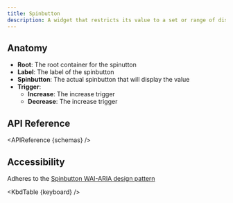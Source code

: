 ```yaml
---
title: Spinbutton
description: A widget that restricts its value to a set or range of discrete values.
---
```


<script>
    import { APIReference, KbdTable } from '$docs/components';
    export let schemas;
    export let keyboard;
</script>

## Anatomy

- **Root**: The root container for the spinutton
- **Label**: The label of the spinbutton
- **Spinbutton**: The actual spinbutton that will display the value
- **Trigger**:
  - **Increase**: The increase trigger
  - **Decrease**: The increase trigger

## API Reference

<APIReference {schemas} />

## Accessibility

Adheres to the
[Spinbutton WAI-ARIA design pattern](https://www.w3.org/WAI/ARIA/apg/patterns/spinbutton/)

<KbdTable {keyboard} />
